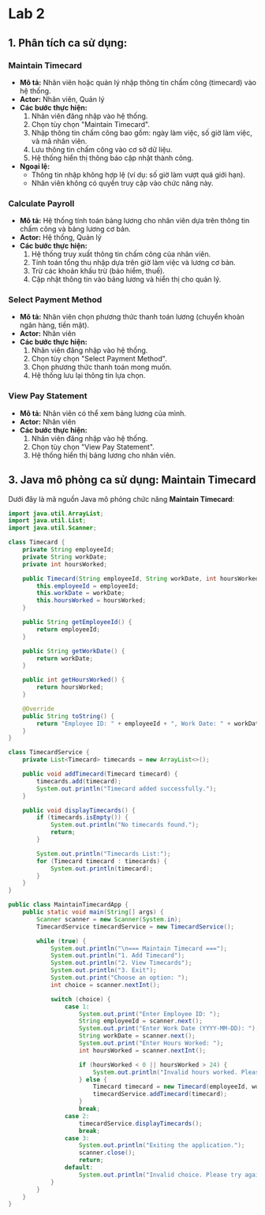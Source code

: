 # Lab 2

## 1. Phân tích ca sử dụng:

### Maintain Timecard
- **Mô tả:** Nhân viên hoặc quản lý nhập thông tin chấm công (timecard) vào hệ thống.
- **Actor:** Nhân viên, Quản lý
- **Các bước thực hiện:**
  1. Nhân viên đăng nhập vào hệ thống.
  2. Chọn tùy chọn "Maintain Timecard".
  3. Nhập thông tin chấm công bao gồm: ngày làm việc, số giờ làm việc, và mã nhân viên.
  4. Lưu thông tin chấm công vào cơ sở dữ liệu.
  5. Hệ thống hiển thị thông báo cập nhật thành công.
- **Ngoại lệ:**
  - Thông tin nhập không hợp lệ (ví dụ: số giờ làm vượt quá giới hạn).
  - Nhân viên không có quyền truy cập vào chức năng này.

### Calculate Payroll
- **Mô tả:** Hệ thống tính toán bảng lương cho nhân viên dựa trên thông tin chấm công và bảng lương cơ bản.
- **Actor:** Hệ thống, Quản lý
- **Các bước thực hiện:**
  1. Hệ thống truy xuất thông tin chấm công của nhân viên.
  2. Tính toán tổng thu nhập dựa trên giờ làm việc và lương cơ bản.
  3. Trừ các khoản khấu trừ (bảo hiểm, thuế).
  4. Cập nhật thông tin vào bảng lương và hiển thị cho quản lý.

### Select Payment Method
- **Mô tả:** Nhân viên chọn phương thức thanh toán lương (chuyển khoản ngân hàng, tiền mặt).
- **Actor:** Nhân viên
- **Các bước thực hiện:**
  1. Nhân viên đăng nhập vào hệ thống.
  2. Chọn tùy chọn "Select Payment Method".
  3. Chọn phương thức thanh toán mong muốn.
  4. Hệ thống lưu lại thông tin lựa chọn.

### View Pay Statement
- **Mô tả:** Nhân viên có thể xem bảng lương của mình.
- **Actor:** Nhân viên
- **Các bước thực hiện:**
  1. Nhân viên đăng nhập vào hệ thống.
  2. Chọn tùy chọn "View Pay Statement".
  3. Hệ thống hiển thị bảng lương cho nhân viên.

## 3. Java mô phỏng ca sử dụng: Maintain Timecard

Dưới đây là mã nguồn Java mô phỏng chức năng **Maintain Timecard**:

```java
import java.util.ArrayList;
import java.util.List;
import java.util.Scanner;

class Timecard {
    private String employeeId;
    private String workDate;
    private int hoursWorked;

    public Timecard(String employeeId, String workDate, int hoursWorked) {
        this.employeeId = employeeId;
        this.workDate = workDate;
        this.hoursWorked = hoursWorked;
    }

    public String getEmployeeId() {
        return employeeId;
    }

    public String getWorkDate() {
        return workDate;
    }

    public int getHoursWorked() {
        return hoursWorked;
    }

    @Override
    public String toString() {
        return "Employee ID: " + employeeId + ", Work Date: " + workDate + ", Hours Worked: " + hoursWorked;
    }
}

class TimecardService {
    private List<Timecard> timecards = new ArrayList<>();

    public void addTimecard(Timecard timecard) {
        timecards.add(timecard);
        System.out.println("Timecard added successfully.");
    }

    public void displayTimecards() {
        if (timecards.isEmpty()) {
            System.out.println("No timecards found.");
            return;
        }

        System.out.println("Timecards List:");
        for (Timecard timecard : timecards) {
            System.out.println(timecard);
        }
    }
}

public class MaintainTimecardApp {
    public static void main(String[] args) {
        Scanner scanner = new Scanner(System.in);
        TimecardService timecardService = new TimecardService();

        while (true) {
            System.out.println("\n=== Maintain Timecard ===");
            System.out.println("1. Add Timecard");
            System.out.println("2. View Timecards");
            System.out.println("3. Exit");
            System.out.print("Choose an option: ");
            int choice = scanner.nextInt();

            switch (choice) {
                case 1:
                    System.out.print("Enter Employee ID: ");
                    String employeeId = scanner.next();
                    System.out.print("Enter Work Date (YYYY-MM-DD): ");
                    String workDate = scanner.next();
                    System.out.print("Enter Hours Worked: ");
                    int hoursWorked = scanner.nextInt();

                    if (hoursWorked < 0 || hoursWorked > 24) {
                        System.out.println("Invalid hours worked. Please enter a value between 0 and 24.");
                    } else {
                        Timecard timecard = new Timecard(employeeId, workDate, hoursWorked);
                        timecardService.addTimecard(timecard);
                    }
                    break;
                case 2:
                    timecardService.displayTimecards();
                    break;
                case 3:
                    System.out.println("Exiting the application.");
                    scanner.close();
                    return;
                default:
                    System.out.println("Invalid choice. Please try again.");
            }
        }
    }
}
```
